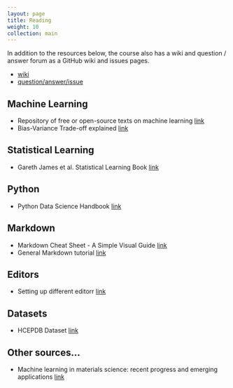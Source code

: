 ```yaml
---
layout: page
title: Reading
weight: 10
collection: main
---
```


In addition to the resources below, the course also has a wiki and question / answer forum as a GitHub wiki and issues pages.
* [wiki](https://github.com/UWDIRECT/wiki/wiki)
* [question/answer/issue](https://github.com/UWDIRECT/wiki/issues)

## Machine Learning 
* Repository of free or open-source texts on machine learning <a href="https://github.com/josephmisiti/awesome-machine-learning/blob/master/books.md" target="_blank"> link</a>
* Bias-Variance Trade-off explained <a href="http://scott.fortmann-roe.com/docs/BiasVariance.html">link</a>

## Statistical Learning 
* Gareth James et al. Statistical Learning Book <a href="http://www-bcf.usc.edu/%7Egareth/ISL/" target="_blank"> link</a>    

## Python 
* Python Data Science Handbook <a href="https://jakevdp.github.io/PythonDataScienceHandbook/"> link </a>

## Markdown 
* Markdown Cheat Sheet - A Simple Visual Guide <a href="https://www.markdownguide.org/cheat-sheet/"> link </a>
* General Markdown tutorial <a href="http://commonmark.org/help/tutorial/"> link </a>

## Editors
* Setting up different editorr <a href="http://swcarpentry.github.io/git-novice/02-setup/"> link </a>

## Datasets
* HCEPDB Dataset <a href="http://faculty.washington.edu/dacb/HCEPDB_moldata.zip"> link </a>

## Other sources...
* Machine learning in materials science: recent progress and emerging applications <a href="https://ws680.nist.gov/publication/get_pdf.cfm?pub_id=915933"> link </a>
